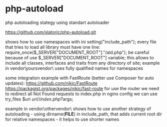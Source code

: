 # php-autoload
php autoloading stategy using standart autoloader

https://github.com/slatoric/php-autoload.git

shows how to use namespaces with ini setting("include_path");
every file that tries to load all library must have one line: require_once($_SERVER["DOCUMENT_ROOT"]."/ald.php");
be careful because of use $_SERVER["DOCUMENT_ROOT"] variable;
this allows to include all classes, interfaces and traits from any directory of site;
example in vendor\yoursvendor\ uses fully qualified names for namespaces

some integration example with FastRoute (better use Composer for auto updates):
https://github.com/nikic/FastRoute
https://packagist.org/packages/nikic/fast-route
for use the router we need to redirect all Not Found requests to index.php in nginx config we can use try_files $uri $uri/ /index.php?$args;

example in vendor\othervendor\ shows how to use another strategy of autoloading - using dirname(__FILE__) in include_path, that adds current root dir for relative namespaces - it helps to use shorter names
